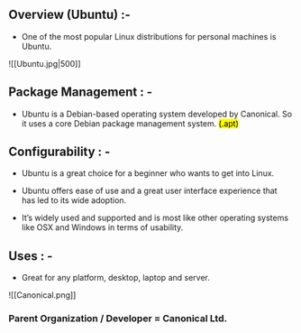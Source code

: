 ## Overview (Ubuntu) :- 

- One of the most popular Linux distributions for personal machines is Ubuntu.


![[Ubuntu.jpg|500]]

## Package Management : -

- Ubuntu is a Debian-based operating system developed by Canonical. So it uses a core Debian package management system. <mark>(.apt)</mark>

## Configurability : - 

- Ubuntu is a great choice for a beginner who wants to get into Linux.

- Ubuntu offers ease of use and a great user interface experience that has led to its wide adoption.

- It’s widely used and supported and is most like other operating systems like OSX and Windows in terms of usability.

## Uses : - 

- Great for any platform, desktop, laptop and server.


![[Canonical.png]]

### Parent Organization / Developer = Canonical Ltd. 

